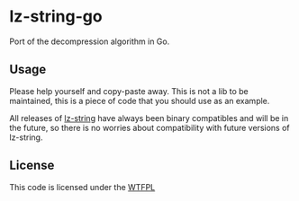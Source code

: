 # lz-string-go
Port of the decompression algorithm in Go.

## Usage
Please help yourself and copy-paste away. This is not a lib to be maintained, this is a piece of code that you should use as an example. 

All releases of [lz-string](https://github.com/pieroxy/lz-string) have always been binary compatibles and will be in the future, so there is no worries about compatibility with future versions of lz-string.

## License
This code is licensed under the [WTFPL](http://www.wtfpl.net/)
